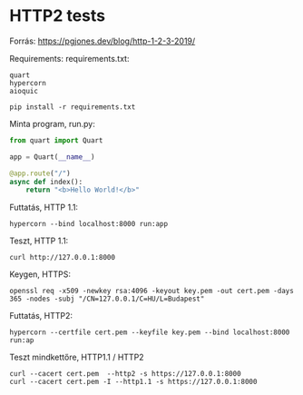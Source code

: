 

# HTTP2 tests

Forrás: https://pgjones.dev/blog/http-1-2-3-2019/

Requirements:
requirements.txt:
``` text
quart
hypercorn
aioquic
```

``` shell
pip install -r requirements.txt
```

Minta program, run.py:
``` python
from quart import Quart

app = Quart(__name__)

@app.route("/")
async def index():
    return "<b>Hello World!</b>"
```

Futtatás, HTTP 1.1:

``` shell
hypercorn --bind localhost:8000 run:app
```

Teszt, HTTP 1.1:

``` shell
curl http://127.0.0.1:8000
```

Keygen, HTTPS:
``` shell
openssl req -x509 -newkey rsa:4096 -keyout key.pem -out cert.pem -days 365 -nodes -subj "/CN=127.0.0.1/C=HU/L=Budapest"
```

Futtatás, HTTP2:
``` shell
hypercorn --certfile cert.pem --keyfile key.pem --bind localhost:8000 run:ap
```

Teszt mindkettőre, HTTP1.1 / HTTP2

``` shell
curl --cacert cert.pem  --http2 -s https://127.0.0.1:8000
curl --cacert cert.pem -I --http1.1 -s https://127.0.0.1:8000
```
